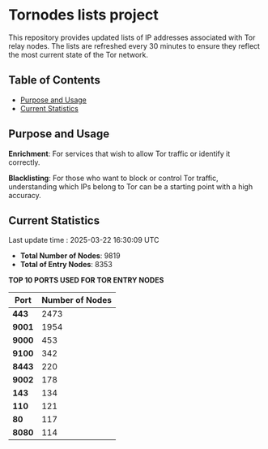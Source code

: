 # Tornodes lists project

This repository provides updated lists of IP addresses associated with Tor relay nodes. The lists are refreshed every 30 minutes to ensure they reflect the most current state of the Tor network.

## Table of Contents

- [Purpose and Usage](#purpose-and-usage)
- [Current Statistics](#current-statistics)


## Purpose and Usage

**Enrichment**: For services that wish to allow Tor traffic or identify it correctly.

**Blacklisting**: For those who want to block or control Tor traffic, understanding which IPs belong to Tor can be a starting point with a high accuracy.

## Current Statistics

Last update time : 2025-03-22 16:30:09 UTC

- **Total Number of Nodes**: 9819
- **Total of Entry Nodes**: 8353

**TOP 10 PORTS USED FOR TOR ENTRY NODES**

| **Port** | **Number of Nodes** |
|------|-----------------|
| **443**   | 2473  |
| **9001**   | 1954  |
| **9000**   | 453  |
| **9100**   | 342  |
| **8443**   | 220  |
| **9002**   | 178  |
| **143**   | 134  |
| **110**   | 121  |
| **80**   | 117  |
| **8080**   | 114  |

